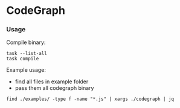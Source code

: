 # CodeGraph

### Usage

Compile binary:

```
task --list-all
task compile
```

Example usage:

- find all files in example folder
- pass them all codegraph binary

```
find ./examples/ -type f -name "*.js" | xargs ./codegraph | jq
```
